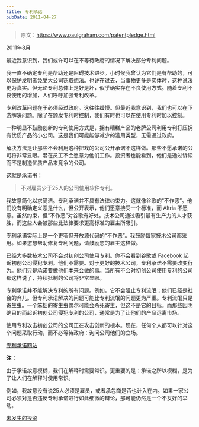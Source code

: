 ```yaml
---
title: 专利承诺
pubDate: 2011-04-27
---
```


> 原文：https://www.paulgraham.com/patentpledge.html 

            
2011年8月

最近我意识到，我们或许可以在不等待政府的情况下解决部分专利问题。

我一直不确定专利是帮助还是阻碍技术进步。小时候我曾认为它们是有帮助的，可以保护发明者免受大公司窃取想法。也许在过去，当事物更多是实体时，这种说法更为真实。但无论专利总体上是好是坏，似乎确实存在不良使用方式。随着专利不良使用的增加，人们呼吁加强专利改革。

专利改革问题在于必须经过政府。这往往缓慢。但最近我意识到，我们也可以在下游解决问题。除了在颁发专利时控制，我们有时也可以在使用专利时加以控制。

一种明显不鼓励创新的专利使用方式是，拥有糟糕产品的老牌公司利用专利打压拥有优质产品的小公司。这是我们可能能够减少的滥用类型，无需通过政府。

解决方法是让那些不会利用这种把戏的公司公开承诺不这样做。那些不愿承诺的公司将非常显眼。潜在员工不会愿意为他们工作。投资者也能看到，他们是通过诉讼而不是制造优质产品来竞争的公司。

这就是承诺书：

> 不对雇员少于25人的公司使用软件专利。

我故意简化以求简洁。专利承诺并不具有法律约束力。这就像谷歌的“不作恶”。他们没有明确定义恶是什么，但公开表示，他们愿意接受一个标准，而 Altria 不愿意。虽然约束，但“不作恶”对谷歌有好处。技术公司通过吸引最有生产力的人才获胜，而这些人会被那些比法律要求更高标准的雇主所吸引。

专利承诺实际上是一个更窄但开放源代码的“不作恶”。我鼓励每家技术公司都采用。如果您想帮助修复专利问题，请鼓励您的雇主这样做。

已经大多数技术公司不会对初创公司使用专利。你不会看到谷歌或 Facebook 起诉初创公司侵犯专利。他们不需要。对于更好的技术公司，专利承诺不需要改变行为。他们只是承诺要做他们本来会做的事。当所有不会对初创公司使用专利的公司都这样说了，持续抵制的公司将非常显眼。

专利承诺并不能解决专利的所有问题。例如，它不会阻止专利流氓；他们已经是社会的弃儿。但专利承诺解决的问题可能比专利流氓的问题更为严重。专利流氓只是寄生虫。一个笨拙的寄生虫偶尔可能会杀死寄主，但这不是它的目标。而那些因明确目的而起诉初创公司侵犯专利的公司，通常是为了让他们的产品远离市场。

使用专利攻击初创公司的公司正在攻击创新的根本。现在，任何个人都可以针对这个问题采取行动，而不必等待政府：询问公司他们的立场。

[专利承诺网站](http://thepatentpledge.org)

**注：**

由于承诺故意模糊，我们在解释时需要常识。更重要的是：承诺之所以模糊，是为了让人们在解释时使用常识。

例如，我故意没有说25人必须是雇员，或者承包商是否也计入在内。如果一家公司必须对是否违反专利承诺进行如此细微的辩论，那可能仍然是一个不友好的举动。

[未发生的投资](http://k9ventures.com/blog/2011/04/27/modista/)
